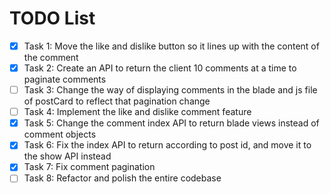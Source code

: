 # TODO List

- [X] Task 1: Move the like and dislike button so it lines up with the content of the comment
- [X] Task 2: Create an API to return the client 10 comments at a time to paginate comments
- [ ] Task 3: Change the way of displaying comments in the blade and js file of postCard to reflect that pagination change
- [ ] Task 4: Implement the like and dislike comment feature
- [X] Task 5: Change the comment index API to return blade views instead of comment objects
- [X] Task 6: Fix the index API to return according to post id, and move it to the show API instead
- [X] Task 7: Fix comment pagination
- [ ] Task 8: Refactor and polish the entire codebase